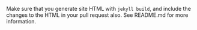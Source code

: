 Make sure that you generate site HTML with `jekyll build`, and include the changes to the HTML in your pull request also. See README.md for more information.
